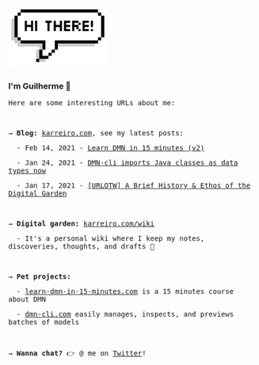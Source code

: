 <img src="./assets/hi_there.png?raw=true" alt="Hi there"
  width="200px">
<h3>I'm Guilherme 👋</h3>
<samp>
  <p>Here are some interesting URLs about me:</p>
  <br />
  <p>
    → <b>Blog:</b> <a href="https://karreiro.com">karreiro.com</a>, see my latest posts:
  </p>
  <p>&nbsp; - Feb 14, 2021 - <a href="http://karreiro.com/2021/02/14/learn-dmn-in-15-minutes-v2/">Learn DMN in 15 minutes (v2)</a></p>
  <p>&nbsp; - Jan 24, 2021 - <a href="http://karreiro.com/2021/01/24/dmn-cli-imports-java-classes-as-data-types-now/">DMN-cli imports Java classes as data types now</a></p>
  <p>&nbsp; - Jan 17, 2021 - <a href="http://karreiro.com/2021/01/17/urlotw-a-brief-history-and-ethos-of-the-digital-garden/">[URLOTW] A Brief History & Ethos of the Digital Garden</a></p>
  <br />
  <p>
    → <b>Digital garden:</b> <a href="https://karreiro.com/wiki">karreiro.com/wiki</a>
  </p>
  <p>&nbsp; - It's a personal wiki where I keep my notes, discoveries, thoughts, and drafts 🌱</p>
  <br />
  <p>
    → <b>Pet projects:</b>
  </p>
  <p>&nbsp; - <a href="https://learn-dmn-in-15-minutes.com">learn-dmn-in-15-minutes.com</a> is a 15 minutes course about DMN</p>
  <p>&nbsp; - <a href="https://dmn-cli.com/">dmn-cli.com</a> easily manages, inspects, and previews batches of models</p>
  <br />
  <p>
    → <b>Wanna chat?</b> 👉 @ me on <a href="https://twitter.com/karreiro_">Twitter</a>!
  </p>
</samp>
